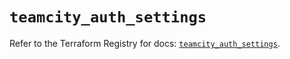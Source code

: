 # `teamcity_auth_settings`

Refer to the Terraform Registry for docs: [`teamcity_auth_settings`](https://registry.terraform.io/providers/jetbrains/teamcity/0.0.85/docs/resources/auth_settings).

